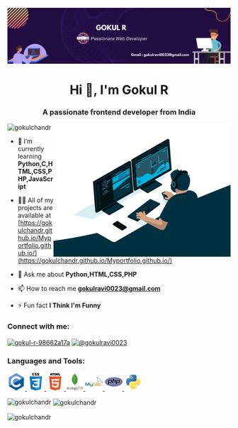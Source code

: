 ![logo](https://github.com/Gokulchandr/Gokulchandr/blob/main/gok.png)
<h1 align="center">Hi 👋, I'm Gokul R</h1>
<h3 align="center">A passionate frontend developer from India</h3>
<img align="right" alt="coding" width="400" src="https://github.com/Gokulchandr/Gokulchandr/blob/main/avento.gif">

<p align="left"> <img src="https://komarev.com/ghpvc/?username=gokulchandr&label=Profile%20views&color=0e75b6&style=flat" alt="gokulchandr" /> </p>

- 🌱 I’m currently learning **Python,C,HTML,CSS,PHP,JavaScript**

- 👨‍💻 All of my projects are available at [https://gokulchandr.github.io/Myportfolio.github.io/](https://gokulchandr.github.io/Myportfolio.github.io/)

- 💬 Ask me about **Python,HTML,CSS,PHP**

- 📫 How to reach me **gokulravi0023@gmail.com**

- ⚡ Fun fact **I Think I'm Funny**

<h3 align="left">Connect with me:</h3>
<p align="left">
<a href="https://linkedin.com/in/gokul-r-98662a17a" target="blank"><img align="center" src="https://raw.githubusercontent.com/rahuldkjain/github-profile-readme-generator/master/src/images/icons/Social/linked-in-alt.svg" alt="gokul-r-98662a17a" height="30" width="40" /></a>
<a href="https://www.hackerrank.com/@gokulravi0023" target="blank"><img align="center" src="https://raw.githubusercontent.com/rahuldkjain/github-profile-readme-generator/master/src/images/icons/Social/hackerrank.svg" alt="@gokulravi0023" height="30" width="40" /></a>
</p>

<h3 align="left">Languages and Tools:</h3>
<p align="left"> <a href="https://www.cprogramming.com/" target="_blank" rel="noreferrer"> <img src="https://raw.githubusercontent.com/devicons/devicon/master/icons/c/c-original.svg" alt="c" width="40" height="40"/> </a> <a href="https://www.w3schools.com/css/" target="_blank" rel="noreferrer"> <img src="https://raw.githubusercontent.com/devicons/devicon/master/icons/css3/css3-original-wordmark.svg" alt="css3" width="40" height="40"/> </a> <a href="https://www.w3.org/html/" target="_blank" rel="noreferrer"> <img src="https://raw.githubusercontent.com/devicons/devicon/master/icons/html5/html5-original-wordmark.svg" alt="html5" width="40" height="40"/> </a> <a href="https://www.mongodb.com/" target="_blank" rel="noreferrer"> <img src="https://raw.githubusercontent.com/devicons/devicon/master/icons/mongodb/mongodb-original-wordmark.svg" alt="mongodb" width="40" height="40"/> </a> <a href="https://www.mysql.com/" target="_blank" rel="noreferrer"> <img src="https://raw.githubusercontent.com/devicons/devicon/master/icons/mysql/mysql-original-wordmark.svg" alt="mysql" width="40" height="40"/> </a> <a href="https://www.php.net" target="_blank" rel="noreferrer"> <img src="https://raw.githubusercontent.com/devicons/devicon/master/icons/php/php-original.svg" alt="php" width="40" height="40"/> </a> <a href="https://www.python.org" target="_blank" rel="noreferrer"> <img src="https://raw.githubusercontent.com/devicons/devicon/master/icons/python/python-original.svg" alt="python" width="40" height="40"/> </a> </p>

<p><img align="left" src="https://github-readme-stats.vercel.app/api/top-langs?username=gokulchandr&show_icons=true&locale=en&layout=compact" alt="gokulchandr" /></p>

<p>&nbsp;<img align="center" src="https://github-readme-stats.vercel.app/api?username=gokulchandr&show_icons=true&locale=en" alt="gokulchandr" /></p>

<p><img align="center" src="https://github-readme-streak-stats.herokuapp.com/?user=gokulchandr&" alt="gokulchandr" /></p>
